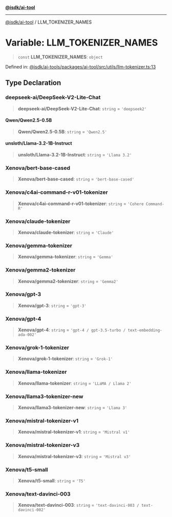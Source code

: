 [**@isdk/ai-tool**](../README.md)

***

[@isdk/ai-tool](../globals.md) / LLM\_TOKENIZER\_NAMES

# Variable: LLM\_TOKENIZER\_NAMES

> `const` **LLM\_TOKENIZER\_NAMES**: `object`

Defined in: [@isdk/ai-tools/packages/ai-tool/src/utils/llm-tokenizer.ts:13](https://github.com/isdk/ai-tool.js/blob/fb1809b53cc75a30928176c26910792b6b8a96e1/src/utils/llm-tokenizer.ts#L13)

## Type Declaration

### deepseek-ai/DeepSeek-V2-Lite-Chat

> **deepseek-ai/DeepSeek-V2-Lite-Chat**: `string` = `'deepseek2'`

#### Qwen/Qwen2.5-0.5B

> **Qwen/Qwen2.5-0.5B**: `string` = `'Qwen2.5'`

#### unsloth/Llama-3.2-1B-Instruct

> **unsloth/Llama-3.2-1B-Instruct**: `string` = `'Llama 3.2'`

### Xenova/bert-base-cased

> **Xenova/bert-base-cased**: `string` = `'bert-base-cased'`

### Xenova/c4ai-command-r-v01-tokenizer

> **Xenova/c4ai-command-r-v01-tokenizer**: `string` = `'Cohere Command-R'`

### Xenova/claude-tokenizer

> **Xenova/claude-tokenizer**: `string` = `'Claude'`

### Xenova/gemma-tokenizer

> **Xenova/gemma-tokenizer**: `string` = `'Gemma'`

### Xenova/gemma2-tokenizer

> **Xenova/gemma2-tokenizer**: `string` = `'Gemma2'`

### Xenova/gpt-3

> **Xenova/gpt-3**: `string` = `'gpt-3'`

### Xenova/gpt-4

> **Xenova/gpt-4**: `string` = `'gpt-4 / gpt-3.5-turbo / text-embedding-ada-002'`

### Xenova/grok-1-tokenizer

> **Xenova/grok-1-tokenizer**: `string` = `'Grok-1'`

### Xenova/llama-tokenizer

> **Xenova/llama-tokenizer**: `string` = `'LLaMA / Llama 2'`

### Xenova/llama3-tokenizer-new

> **Xenova/llama3-tokenizer-new**: `string` = `'Llama 3'`

### Xenova/mistral-tokenizer-v1

> **Xenova/mistral-tokenizer-v1**: `string` = `'Mistral v1'`

### Xenova/mistral-tokenizer-v3

> **Xenova/mistral-tokenizer-v3**: `string` = `'Mistral v3'`

### Xenova/t5-small

> **Xenova/t5-small**: `string` = `'T5'`

### Xenova/text-davinci-003

> **Xenova/text-davinci-003**: `string` = `'text-davinci-003 / text-davinci-002'`
